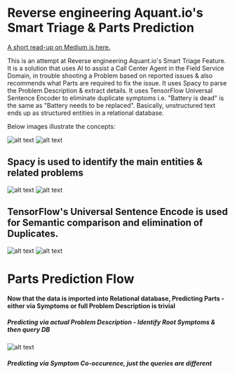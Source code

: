 # Reverse engineering Aquant.io's Smart Triage & Parts Prediction
[A short read-up on Medium is here.](https://medium.com/@navraj28/parts-prediction-given-the-problem-description-6767c3d7e8ed) 

This is an attempt at Reverse engineering Aquant.io's Smart Triage Feature. It is a solution that uses AI to assist a Call Center Agent in the Field Service Domain, in trouble shooting a Problem based on reported issues & also recommends what Parts are required to fix the issue. It uses Spacy to parse the Problem Description & extract details. It uses TensorFlow Universal Sentence Encoder to eliminate duplicate symptoms i.e. "Battery is dead" is the same as "Battery needs to be replaced". Basically, unstructured text ends up as structured entities in a relational database.

Below images illustrate the concepts:

![alt text](https://github.com/navraj28/aquant/blob/master/Aquant1.png)
![alt text](https://github.com/navraj28/aquant/blob/master/Aquant2.png)
## Spacy is used to identify the main entities & related problems
![alt text](https://github.com/navraj28/aquant/blob/master/spacy.jpg)
![alt text](https://github.com/navraj28/aquant/blob/master/Aquant3.png)
## TensorFlow's Universal Sentence Encode is used for Semantic comparison and elimination of Duplicates.
![alt text](https://github.com/navraj28/aquant/blob/master/Aquant4.png)
![alt text](https://github.com/navraj28/aquant/blob/master/Aquant5.png)

# Parts Prediction Flow
#### Now that the data is imported into Relational database, Predicting Parts - either via Symptoms or full Problem Description is trivial
##### Predicting via actual Problem Description - Identify Root Symptoms & then query DB
![alt text](https://github.com/navraj28/aquant/blob/master/PredictionFlow1.png)
##### Predicting via Symptom Co-occurence, just the queries are different
